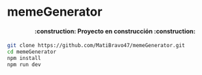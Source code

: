 # memeGenerator

<h4 align="center">
:construction: Proyecto en construcción :construction:
</h4>

```bash
git clone https://github.com/MatiBravo47/memeGenerator.git
cd memeGenerator
npm install
npm run dev 
```

